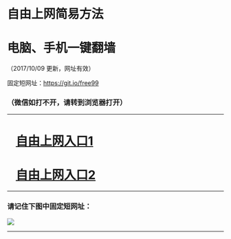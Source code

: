 ﻿# 自由上网简易方法

# 电脑、手机一键翻墙

（2017/10/09 更新，网址有效）

固定短网址：https://git.io/free99

### （微信如打不开，请转到浏览器打开）


***





# &nbsp;&nbsp; <a href="http://ft29893394.fwq-tz-1001.info/fwqtz01.html?t=10090012510 " target="_blank">自由上网入口1</a>
# &nbsp;&nbsp; <a href="http://ft2570727918.fwq-tz-1002.info/fwqtz02.html?t=100900128970 " target="_blank">自由上网入口2</a>
***

### 请记住下图中固定短网址：

<img src="https://s3-us-west-2.amazonaws.com/fwq-1001/yjfq-20170905okok.png" /> 


***

